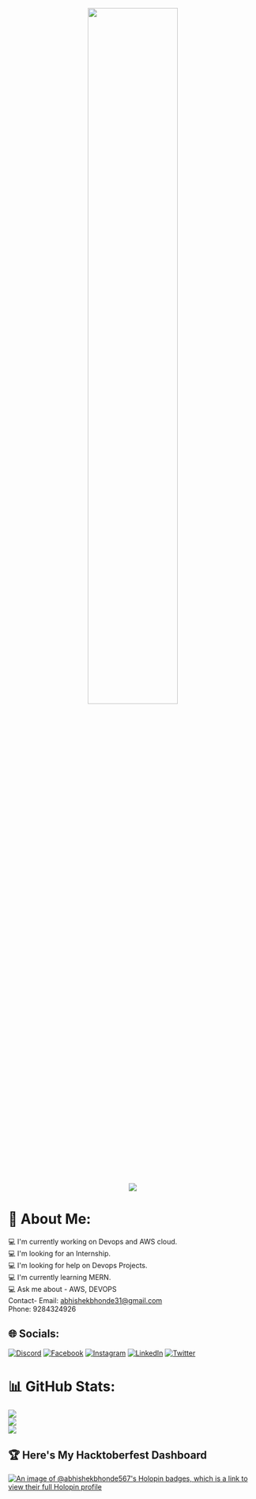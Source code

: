 <!--💬GREETINGSTITLE / 🌐WEBSITE: https://github.com/denvercoder1/readme-typing-svg --> 
<p align="center"> <a href="https://github.com/denvercoder1/readme-typing-svg">
<img width="60%" src="https://readme-typing-svg.herokuapp.com?font=Orbitron&size=25&color=BF91F3&background=1A1B27&center=true&vCenter=true&duration=3000&pause=300&lines=<Hello,+There!+👋>;<This+is+Abhishek+B!>;<Nice+to+meet+you!>">
</a></hp>
<br>
<br>
<div align="center">
<img src="https://komarev.com/ghpvc/?username=abhishekbhonde&&style=flat-square" align="center" />
</div>

# 💫 About Me:
💻 I'm currently working on Devops and AWS cloud.<br> 💻 I'm looking for an Internship.<br>💻 I'm looking for help on Devops Projects.<br>💻 I'm currently learning MERN.<br>💻 Ask me about - AWS, DEVOPS <br> Contact- Email: abhishekbhonde31@gmail.com <br>
                     Phone: 9284324926


## 🌐 Socials:
[![Discord](https://img.shields.io/badge/Discord-%237289DA.svg?logo=discord&logoColor=white)](https://discord.gg/abhishekbhonde#7030) [![Facebook](https://img.shields.io/badge/Facebook-%231877F2.svg?logo=Facebook&logoColor=white)]() [![Instagram](https://img.shields.io/badge/Instagram-%23E4405F.svg?logo=Instagram&logoColor=white)]() [![LinkedIn](https://img.shields.io/badge/LinkedIn-%230077B5.svg?logo=linkedin&logoColor=white)]() [![Twitter](https://img.shields.io/badge/Twitter-%231DA1F2.svg?logo=Twitter&logoColor=white)]() 


# 📊 GitHub Stats:
![](https://github-readme-stats.vercel.app/api?username=abhishekbhonde&theme=default&hide_border=false&include_all_commits=false&count_private=false)<br/>
![](https://github-readme-streak-stats.herokuapp.com/?user=abhishekbhonde&theme=default&hide_border=false)<br/>
![](https://github-readme-stats.vercel.app/api/top-langs/?username=abhishekbhonde&theme=default&hide_border=false&include_all_commits=false&count_private=false&layout=compact)



## 🏆 Here's My Hacktoberfest Dashboard

[![An image of @abhishekbhonde567's Holopin badges, which is a link to view their full Holopin profile](https://holopin.me/abhishekbhonde567)](https://holopin.io/@abhishekbhonde567)

